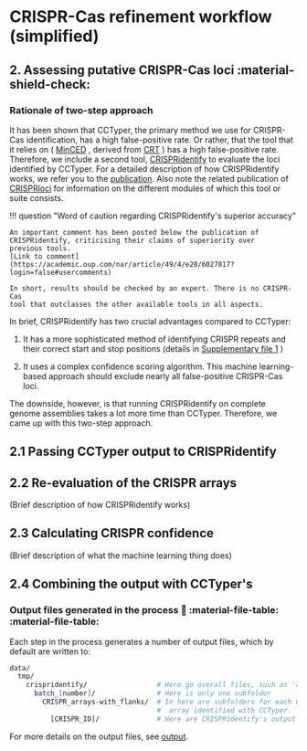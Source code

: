 # CRISPR-Cas refinement workflow (simplified)

## 2. Assessing putative CRISPR-Cas loci :material-shield-check:

### Rationale of two-step approach

It has been shown that CCTyper, the primary method we use for CRISPR-Cas
identification, has a high false-positive rate. Or rather, that the tool
that it relies on (
[MinCED](https://github.com/ctSkennerton/minced)
, derived from 
[CRT](https://www.room220.com/crt/)
) has a high false-positive rate. Therefore, we include a second tool,
[CRISPRidentify](https://github.com/BackofenLab/CRISPRidentify)
to evaluate the loci identified by CCTyper.
For a detailed description of how CRISPRidentify works, we refer you to the
[publication](https://doi.org/10.1093/nar/gkaa1158).
Also note the related publication of
[CRISPRloci](https://doi.org/10.1093/nar/gkab456) for information on the
different modules of which this tool or suite consists.

!!! question "Word of caution regarding CRISPRidentify's superior accuracy"

    An important comment has been posted below the publication of
    CRISPRidentify, criticising their claims of superiority over
    previous tools.
    [Link to comment](https://academic.oup.com/nar/article/49/4/e20/6027817?login=false#usercomments)

    In short, results should be checked by an expert. There is no CRISPR-Cas
    tool that outclasses the other available tools in all aspects.



In brief, CRISPRidentify has two crucial advantages compared to CCTyper:

1. It has a more sophisticated method of identifying CRISPR repeats and
their correct start and stop positions (details in 
[Supplementary file 1](https://academic.oup.com/nar/article/49/4/e20/6027817?login=false#supplementary-data)
)

2. It uses a complex confidence scoring algorithm. This machine learning-based
approach should exclude nearly all false-positive CRISPR-Cas loci.

The downside, however, is that running CRISPRidentify on complete genome
assemblies takes a lot more time than CCTyper. Therefore, we came up with
this two-step approach.

## 2.1 Passing CCTyper output to CRISPRidentify

## 2.2 Re-evaluation of the CRISPR arrays

(Brief description of how CRISPRidentify works)

## 2.3 Calculating CRISPR confidence

(Brief description of what the machine learning thing does)

## 2.4 Combining the output with CCTyper's

### Output files generated in the process :file_folder: :material-file-table: :material-file-table:

Each step in the process generates a number of output files, which by default
are written to:

``` bash
data/
  tmp/
    crispridentify/                 # Here go overall files, such as 'all_spacers.fa'
      batch_[number]/               # Here is only one subfolder
        CRISPR_arrays-with_flanks/  # In here are subfolders for each CRISPR
                                    #  array identified with CCTyper.
          [CRISPR_ID]/              # Here are CRISPRidentify's output files
```

For more details on the output files, see [output](output_files.md).
